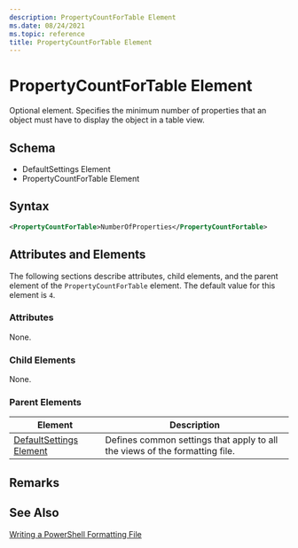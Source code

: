 ```yaml
---
description: PropertyCountForTable Element
ms.date: 08/24/2021
ms.topic: reference
title: PropertyCountForTable Element
---
```

# PropertyCountForTable Element

Optional element. Specifies the minimum number of properties that an object must have to display the
object in a table view.

## Schema

- DefaultSettings Element
- PropertyCountForTable Element

## Syntax

```xml
<PropertyCountForTable>NumberOfProperties</PropertyCountFortable>
```

## Attributes and Elements

The following sections describe attributes, child elements, and the parent element of the
`PropertyCountForTable` element. The default value for this element is `4`.

### Attributes

None.

### Child Elements

None.

### Parent Elements

|Element|Description|
|-------------|-----------------|
|[DefaultSettings Element](./defaultsettings-element-format.md)|Defines common settings that apply to all the views of the formatting file.|

## Remarks

## See Also

[Writing a PowerShell Formatting File](./writing-a-powershell-formatting-file.md)
